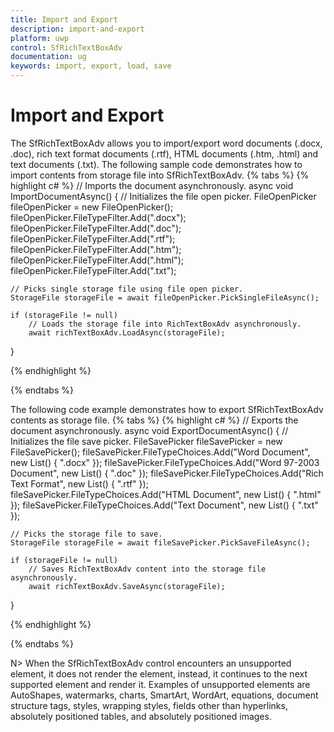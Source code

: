 ```yaml
---
title: Import and Export
description: import-and-export
platform: uwp
control: SfRichTextBoxAdv
documentation: ug
keywords: import, export, load, save
---
```

# Import and Export

The SfRichTextBoxAdv allows you to import/export word documents (.docx, .doc), rich text format documents (.rtf), HTML documents (.htm, .html) and text documents (.txt).
The following sample code demonstrates how to import contents from storage file into SfRichTextBoxAdv.
{% tabs %}
{% highlight c# %}
// Imports the document asynchronously.
async void ImportDocumentAsync()
{
    // Initializes the file open picker.
    FileOpenPicker fileOpenPicker = new FileOpenPicker();
    fileOpenPicker.FileTypeFilter.Add(".docx");
    fileOpenPicker.FileTypeFilter.Add(".doc");
    fileOpenPicker.FileTypeFilter.Add(".rtf");
    fileOpenPicker.FileTypeFilter.Add(".htm");
    fileOpenPicker.FileTypeFilter.Add(".html");
    fileOpenPicker.FileTypeFilter.Add(".txt");

    // Picks single storage file using file open picker.
    StorageFile storageFile = await fileOpenPicker.PickSingleFileAsync();

    if (storageFile != null)
        // Loads the storage file into RichTextBoxAdv asynchronously.
        await richTextBoxAdv.LoadAsync(storageFile);
}


{% endhighlight %}

{% endtabs %}

The following code example demonstrates how to export SfRichTextBoxAdv contents as storage file.
{% tabs %}
{% highlight c# %}
// Exports the document asynchronously.
async void ExportDocumentAsync()
{
    // Initializes the file save picker.
    FileSavePicker fileSavePicker = new FileSavePicker();
    fileSavePicker.FileTypeChoices.Add("Word Document", new List<string>() { ".docx" });
    fileSavePicker.FileTypeChoices.Add("Word 97-2003 Document", new List<string>() { ".doc" });
    fileSavePicker.FileTypeChoices.Add("Rich Text Format", new List<string>() { ".rtf" });
    fileSavePicker.FileTypeChoices.Add("HTML Document", new List<string>() { ".html" });
    fileSavePicker.FileTypeChoices.Add("Text Document", new List<string>() { ".txt" });

    // Picks the storage file to save.
    StorageFile storageFile = await fileSavePicker.PickSaveFileAsync();

    if (storageFile != null)
        // Saves RichTextBoxAdv content into the storage file asynchronously.
        await richTextBoxAdv.SaveAsync(storageFile);
}


{% endhighlight %}

{% endtabs %}

N> When the SfRichTextBoxAdv control encounters an unsupported element, it does not render the element, instead, it continues to the next supported element and render it. Examples of unsupported elements are AutoShapes, watermarks, charts, SmartArt, WordArt, equations, document structure tags, styles, wrapping styles, fields other than hyperlinks, absolutely positioned tables, and absolutely positioned images.
